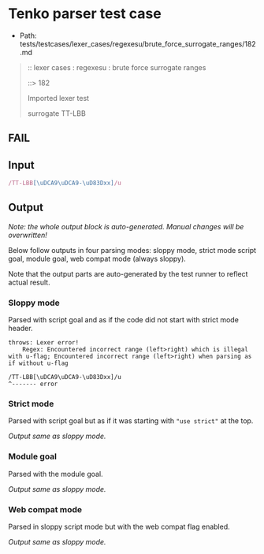 # Tenko parser test case

- Path: tests/testcases/lexer_cases/regexesu/brute_force_surrogate_ranges/182.md

> :: lexer cases : regexesu : brute force surrogate ranges
>
> ::> 182
>
> Imported lexer test
>
> surrogate TT-LBB

## FAIL

## Input

`````js
/TT-LBB[\uDCA9\uDCA9-\uD83Dxx]/u
`````

## Output

_Note: the whole output block is auto-generated. Manual changes will be overwritten!_

Below follow outputs in four parsing modes: sloppy mode, strict mode script goal, module goal, web compat mode (always sloppy).

Note that the output parts are auto-generated by the test runner to reflect actual result.

### Sloppy mode

Parsed with script goal and as if the code did not start with strict mode header.

`````
throws: Lexer error!
    Regex: Encountered incorrect range (left>right) which is illegal with u-flag; Encountered incorrect range (left>right) when parsing as if without u-flag

/TT-LBB[\uDCA9\uDCA9-\uD83Dxx]/u
^------- error
`````

### Strict mode

Parsed with script goal but as if it was starting with `"use strict"` at the top.

_Output same as sloppy mode._

### Module goal

Parsed with the module goal.

_Output same as sloppy mode._

### Web compat mode

Parsed in sloppy script mode but with the web compat flag enabled.

_Output same as sloppy mode._
